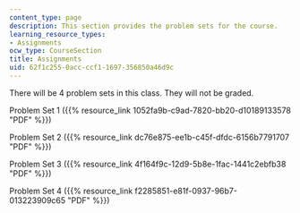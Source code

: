 ```yaml
---
content_type: page
description: This section provides the problem sets for the course.
learning_resource_types:
- Assignments
ocw_type: CourseSection
title: Assignments
uid: 62f1c255-0acc-ccf1-1697-356850a46d9c
---
```


There will be 4 problem sets in this class. They will not be graded.

Problem Set 1 ({{% resource_link 1052fa9b-c9ad-7820-bb20-d10189133578 "PDF" %}})

Problem Set 2 ({{% resource_link dc76e875-ee1b-c45f-dfdc-6156b7791707 "PDF" %}})

Problem Set 3 ({{% resource_link 4f164f9c-12d9-5b8e-1fac-1441c2ebfb38 "PDF" %}})

Problem Set 4 ({{% resource_link f2285851-e81f-0937-96b7-013223909c65 "PDF" %}})